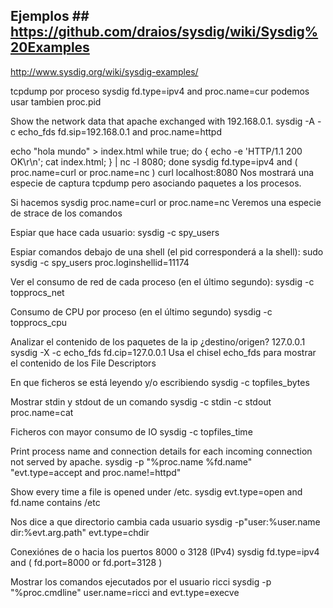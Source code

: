 ## Ejemplos ## https://github.com/draios/sysdig/wiki/Sysdig%20Examples
http://www.sysdig.org/wiki/sysdig-examples/

tcpdump por proceso
sysdig fd.type=ipv4 and proc.name=cur
   podemos usar tambien proc.pid

Show the network data that apache exchanged with 192.168.0.1.
sysdig -A -c echo_fds fd.sip=192.168.0.1 and proc.name=httpd

echo "hola mundo" > index.html
while true; do { echo -e 'HTTP/1.1 200 OK\r\n'; cat index.html; } | nc -l 8080; done
sysdig fd.type=ipv4 and \( proc.name=curl or proc.name=nc \)
curl localhost:8080
Nos mostrará una especie de captura tcpdump pero asociando paquetes a los procesos.

Si hacemos
sysdig proc.name=curl or proc.name=nc
Veremos una especie de strace de los comandos

Espiar que hace cada usuario:
sysdig -c spy_users

Espiar comandos debajo de una shell (el pid corresponderá a la shell):
sudo sysdig -c spy_users proc.loginshellid=11174

Ver el consumo de red de cada proceso (en el último segundo):
sysdig -c topprocs_net

Consumo de CPU por proceso (en el último segundo)
sysdig -c topprocs_cpu

Analizar el contenido de los paquetes de la ip ¿destino/origen? 127.0.0.1
sysdig -X -c echo_fds fd.cip=127.0.0.1
  Usa el chisel echo_fds para mostrar el contenido de los File Descriptors

En que ficheros se está leyendo y/o escribiendo
sysdig -c topfiles_bytes

Mostrar stdin y stdout de un comando
sysdig -c stdin -c stdout proc.name=cat

Ficheros con mayor consumo de IO
sysdig -c topfiles_time

Print process name and connection details for each incoming connection not served by apache.
sysdig -p "%proc.name %fd.name" "evt.type=accept and proc.name!=httpd"

Show every time a file is opened under /etc.
sysdig evt.type=open and fd.name contains /etc

Nos dice a que directorio cambia cada usuario
sysdig -p"user:%user.name dir:%evt.arg.path" evt.type=chdir

Conexiónes de o hacia los puertos 8000 o 3128 (IPv4)
sysdig fd.type=ipv4 and \( fd.port=8000 or fd.port=3128 \)

Mostrar los comandos ejecutados por el usuario ricci
sysdig -p "%proc.cmdline" user.name=ricci and evt.type=execve
